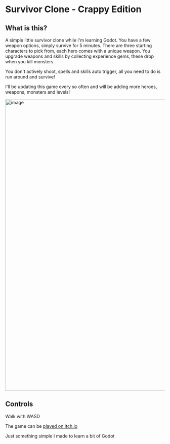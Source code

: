 # Survivor Clone - Crappy Edition
## What is this?
A simple little survivor clone while I'm learning Godot. You have a few weapon options, simply survive for 5 minutes. There are three starting characters to pick from, each hero comes with a unique weapon. You upgrade weapons and skills by collecting experience gems, these drop when you kill monsters.

You don't actively shoot, spells and skills auto trigger, all you need to do is run around and survive!

I'll be updating this game every so often and will be adding more heroes, weapons, monsters and levels!


<img width="922" alt="image" src="https://github.com/user-attachments/assets/33b880b1-68ca-4694-8625-1087f55ba088">



## Controls
Walk with WASD

The game can be [played on Itch.io](https://zeonblue.itch.io/survivors-clone-crappy-edition)

Just something simple I made to learn a bit of Godot
